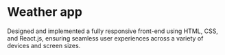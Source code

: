 # Weather app
Designed and implemented a fully responsive front-end using HTML, CSS, and React.js, ensuring seamless user
experiences across a variety of devices and screen sizes.

